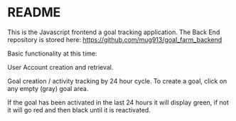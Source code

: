 # README

This is the Javascript frontend a goal tracking application. The Back End repository is stored here:
https://github.com/mug913/goal_farm_backend

Basic functionality at this time:

User Account creation and retrieval.

Goal creation / activity tracking by 24 hour cycle. To create a goal, click on any empty (gray) goal area.

If the goal has been activated in the last 24 hours it will display green, if not it will go red and then black until it is reactivated.
